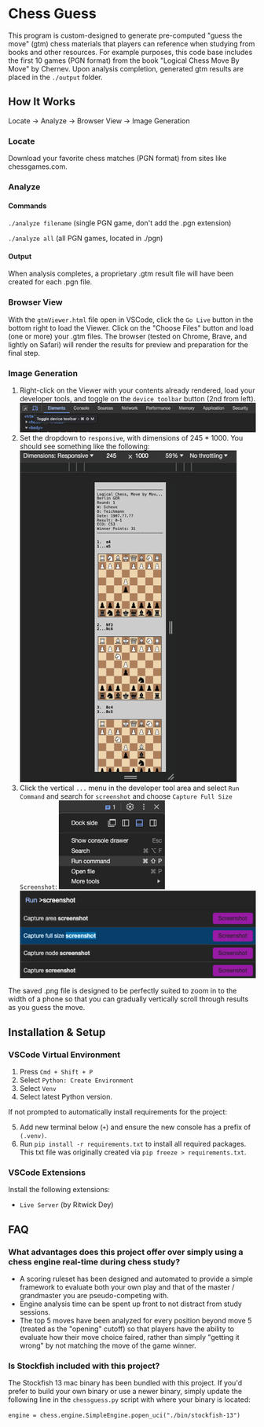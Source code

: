 # Chess Guess

This program is custom-designed to generate pre-computed "guess the move" (gtm) chess materials that players can reference when studying from books and other resources. For example purposes, this code base includes the first 10 games (PGN format) from the book "Logical Chess Move By Move" by Chernev. Upon analysis completion, generated gtm results are placed in the `./output` folder.

## How It Works

Locate -> Analyze -> Browser View -> Image Generation

### Locate

Download your favorite chess matches (PGN format) from sites like chessgames.com.

### Analyze

#### Commands

`./analyze filename` (single PGN game, don't add the .pgn extension)

`./analyze all` (all PGN games, located in ./pgn)

#### Output

When analysis completes, a proprietary .gtm result file will have been created for each .pgn file.

### Browser View

With the `gtmViewer.html` file open in VSCode, click the `Go Live` button in the bottom right to load the Viewer. Click on the "Choose Files" button and load (one or more) your .gtm files. The browser (tested on Chrome, Brave, and lightly on Safari) will render the results for preview and preparation for the final step.

### Image Generation

1. Right-click on the Viewer with your contents already rendered, load your developer tools, and toggle on the `device toolbar` button (2nd from left).
   ![Toggle Device Toolbar](./img/readme-devicetoolbar.png)
2. Set the dropdown to `responsive`, with dimensions of 245 \* 1000. You should see something like the following:
   ![Device Preview](./img/readme-devicepreview.png)
3. Click the vertical `...` menu in the developer tool area and select `Run Command` and search for `screenshot` and choose `Capture Full Size Screenshot`:
   ![Run Command](./img/readme-runcommand.png)
   ![Capture Full Size Screenshot](./img/readme-screenshot.png)

The saved .png file is designed to be perfectly suited to zoom in to the width of a phone so that you can gradually vertically scroll through results as you guess the move.

## Installation & Setup

### VSCode Virtual Environment

1. Press `Cmd + Shift + P`
2. Select `Python: Create Environment`
3. Select `Venv`
4. Select latest Python version.

If not prompted to automatically install requirements for the project:

5. Add new terminal below (`+`) and ensure the new console has a prefix of `(.venv)`.
6. Run `pip install -r requirements.txt` to install all required packages. This txt file was originally created via `pip freeze > requirements.txt`.

### VSCode Extensions

Install the following extensions:

-   `Live Server` (by Ritwick Dey)

## FAQ

### What advantages does this project offer over simply using a chess engine real-time during chess study?

-   A scoring ruleset has been designed and automated to provide a simple framework to evaluate both your own play and that of the master / grandmaster you are pseudo-competing with.
-   Engine analysis time can be spent up front to not distract from study sessions.
-   The top 5 moves have been analyzed for every position beyond move 5 (treated as the "opening" cutoff) so that players have the ability to evaluate how their move choice faired, rather than simply "getting it wrong" by not matching the move of the game winner.

### Is Stockfish included with this project?

The Stockfish 13 mac binary has been bundled with this project. If you'd prefer to build your own binary or use a newer binary, simply update the following line in the `chessguess.py` script with where your binary is located:

`engine = chess.engine.SimpleEngine.popen_uci("./bin/stockfish-13")`
